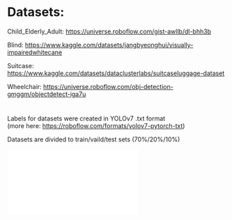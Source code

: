 # Datasets: 
Child_Elderly_Adult: 
https://universe.roboflow.com/gist-awllb/dl-bhh3b

Blind:
https://www.kaggle.com/datasets/jangbyeonghui/visually-impairedwhitecane

Suitcase:
https://www.kaggle.com/datasets/dataclusterlabs/suitcaseluggage-dataset

Wheelchair:
https://universe.roboflow.com/obj-detection-gmggm/objectdetect-iga7u  

#
Labels for datasets were created in YOLOv7 .txt format  
(more here: https://roboflow.com/formats/yolov7-pytorch-txt)


Datasets are divided to train/vaild/test sets (70%/20%/10%)

![Test script](../scripts/test_import_datasets.py)